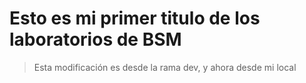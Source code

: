 # Esto es mi primer titulo de los laboratorios de BSM #

> Esta modificación es desde la rama dev, y ahora desde mi local

